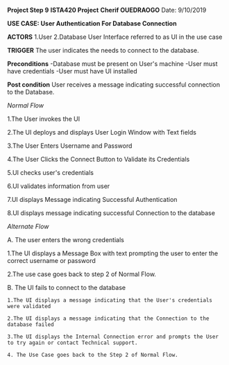 **Project Step 9**
**ISTA420 Project**
**Cherif OUEDRAOGO**
Date: 9/10/2019

**USE CASE: 
 User Authentication For Database Connection** 
 
**ACTORS**
 1.User
 2.Database User Interface referred to as UI in the use case
 
**TRIGGER**
The user indicates the needs to connect to the database.

**Preconditions**
  -Database must be present on User's machine
  -User must have credentials
  -User must have UI installed 
  
**Post condition**
  User receives a message indicating successful connection to the Database.

*Normal Flow*

  1.The User invokes the UI

  2.The UI  deploys and displays  User Login Window with Text fields

  3.The User Enters Username and Password

  4.The User Clicks the Connect Button to Validate its Credentials 

  5.UI checks user's credentials

  6.UI validates information from user

  7.UI displays Message indicating Successful Authentication

  8.UI displays message indicating successful Connection to the database


*Alternate Flow*

A. The user enters the wrong credentials

   1.The UI displays a  Message Box with text prompting the user to enter the correct username or password

   2.The use case goes back to step 2 of Normal Flow.


B. The UI fails to connect to the database

    1.The UI displays a message indicating that the User's credentials were validated

    2.The UI displays a message indicating that the Connection to the database failed

    3.The UI displays the Internal Connection error and prompts the User to try again or contact Technical support.

    4. The Use Case goes back to the Step 2 of Normal Flow.
